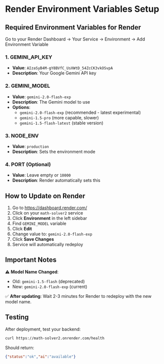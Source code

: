 # Render Environment Variables Setup

## Required Environment Variables for Render

Go to your Render Dashboard → Your Service → Environment → Add Environment Variable

### 1. GEMINI_API_KEY
- **Value**: `AIzaSyB4M-gY8BVfC_UsXWtD_54ZcCK3vkOSvpA`
- **Description**: Your Google Gemini API key

### 2. GEMINI_MODEL
- **Value**: `gemini-2.0-flash-exp`
- **Description**: The Gemini model to use
- **Options**: 
  - `gemini-2.0-flash-exp` (recommended - latest experimental)
  - `gemini-1.5-pro` (more capable, slower)
  - `gemini-1.5-flash-latest` (stable version)

### 3. NODE_ENV
- **Value**: `production`
- **Description**: Sets the environment mode

### 4. PORT (Optional)
- **Value**: Leave empty or `10000`
- **Description**: Render automatically sets this

## How to Update on Render

1. Go to https://dashboard.render.com/
2. Click on your `math-solver2` service
3. Click **Environment** in the left sidebar
4. Find `GEMINI_MODEL` variable
5. Click **Edit** 
6. Change value to: `gemini-2.0-flash-exp`
7. Click **Save Changes**
8. Service will automatically redeploy

## Important Notes

⚠️ **Model Name Changed**: 
- Old: `gemini-1.5-flash` (deprecated)
- New: `gemini-2.0-flash-exp` (current)

✅ **After updating**: Wait 2-3 minutes for Render to redeploy with the new model name.

## Testing

After deployment, test your backend:
```bash
curl https://math-solver2.onrender.com/health
```

Should return:
```json
{"status":"ok","ai":"available"}
```
